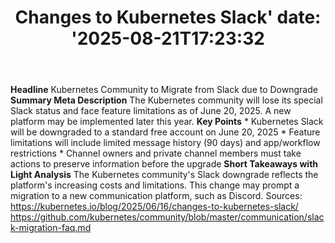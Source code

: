 ﻿---
title: "Changes to Kubernetes Slack'
date: '2025-08-21T17:23:32"
category: "Markets"
summary: ""
slug: "changes to kubernetes slack"
source_urls:
  - "https://kubernetes.io/blog/2025/06/16/changes-to-kubernetes-slack/"
seo:
  title: "Changes to Kubernetes Slack | Hash n Hedge'
  description: '"
  keywords: ["news", "markets", "brief"]
---
**Headline** Kubernetes Community to Migrate from Slack due to Downgrade  **Summary Meta Description** The Kubernetes community will lose its special Slack status and face feature limitations as of June 20, 2025. A new platform may be implemented later this year.  **Key Points**  * Kubernetes Slack will be downgraded to a standard free account on June 20, 2025 * Feature limitations will include limited message history (90 days) and app/workflow restrictions * Channel owners and private channel members must take actions to preserve information before the upgrade  **Short Takeaways with Light Analysis** The Kubernetes community's Slack downgrade reflects the platform's increasing costs and limitations. This change may prompt a migration to a new communication platform, such as Discord.  Sources: https://kubernetes.io/blog/2025/06/16/changes-to-kubernetes-slack/ https://github.com/kubernetes/community/blob/master/communication/slack-migration-faq.md 
